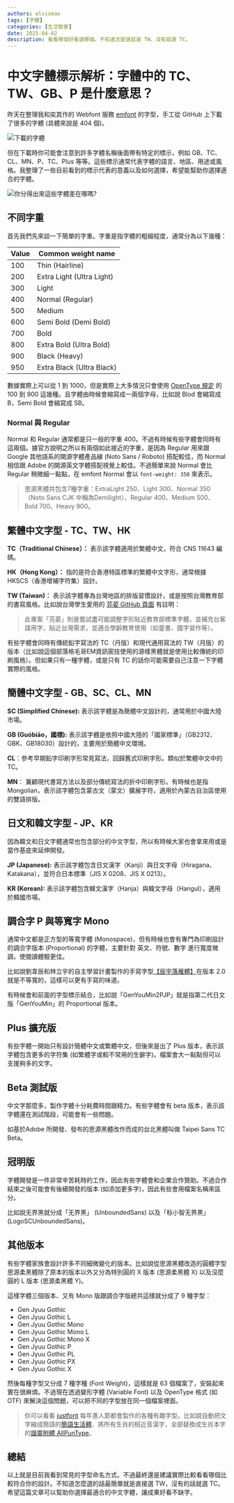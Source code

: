 ```yaml
---
authors: elvismao
tags: [字體]
categories: [生活駭客]
date: 2025-04-02
description: 看看哪個好看選哪個。不知道怎麼選就選 TW，沒有就選 TC。
---
```


# 中文字體標示解析：字體中的 TC、TW、GB、P 是什麼意思？

昨天在整理我和奕其作的 Webfont 服務 [emfont](https://font.emtech.cc/) 的字型，手工從 GitHub 上下載了很多的字體 (具體來說是 404 個)。

![下載的字體](files.webp)

但在下載時你可能會注意到許多字體名稱後面帶有特定的標示，例如 GB、TC、CL、MN、P、TC、Plus 等等。這些標示通常代表字體的語言、地區、用途或風格。我整理了一些目前看到的標示代表的意義以及如何選擇，希望能幫助你選擇適合的字體。

![你分得出來這些字體差在哪嗎?](github.webp)

## 不同字重

首先我們先來談一下簡單的字重。字重是指字體的粗細程度，通常分為以下幾種：

| Value | Common weight name        |
| ----- | ------------------------- |
| 100   | Thin (Hairline)           |
| 200   | Extra Light (Ultra Light) |
| 300   | Light                     |
| 400   | Normal (Regular)          |
| 500   | Medium                    |
| 600   | Semi Bold (Demi Bold)     |
| 700   | Bold                      |
| 800   | Extra Bold (Ultra Bold)   |
| 900   | Black (Heavy)             |
| 950   | Extra Black (Ultra Black) |

數據實際上可以從 1 到 1000，但是實際上大多情況只會使用 [OpenType 規定](https://learn.microsoft.com/en-us/typography/opentype/spec/os2#usweightclass) 的 100 到 900 這幾種。且字體由時候會縮寫成一兩個字母，比如說 Blod 會縮寫成 B，Semi Bold 會縮寫成 SB。

### Normal 與 Regular

Normal 和 Regular 通常都是只一般的字重 400。不過有時候有些字體會同時有這兩個。據官方說明之所以有兩個如此接近的字重，是因為 Regular 用來跟 Google 其他語系的開源字體產品線 (Noto Sans / Roboto) 搭配較佳，而 Normal 相信跟 Adobe 的開源英文字體搭配視覺上較佳。不過簡單來說 Normal 會比 Regular 稍微細一點點，在 emfont Normal 會以 `font-weight: 350` 來表示。

> 思源黑體共包含7種字重：ExtraLight 250、Light 300、Normal 350（Noto Sans CJK 中稱為Demilight）、Regular 400、Medium 500、Bold 700、Heavy 900。

## 繁體中文字型 - TC、TW、HK

**TC（Traditional Chinese）：** 表示該字體適用於繁體中文，符合 CNS 11643 編碼。

**HK（Hong Kong）：** 指的是符合香港特區標準的繁體中文字形，通常根據 HKSCS（香港增補字符集）設計。

**TW (Taiwan)：** 表示該字體專為台灣地區的排版習慣設計，或是按照台灣教育部的書寫風格。比如說台灣學生愛用的 [芫荽 GitHub 頁面](https://github.com/ButTaiwan/iansui) 有註明：

> 此專案「芫荽」則是嘗試盡可能調整字形貼近教育部標準字體，並補充台客語用字，貼近台灣需求，並適合學齡教育使用（如童書、國字習作等）。

有些字體會同時有傳統鉛字寫法的 TC（丹版）和現代通用寫法的 TW（月版）的版本（比如說這個部落格毛哥EM資訊密技使用的源樣黑體就是使用比較傳統的印刷風格）。但如果只有一種字體，或是只有 TC 的話你可能需要自己注意一下字體實際的風格。

## 簡體中文字型 - GB、SC、CL、MN

**SC (Simplified Chinese):** 表示該字體是為簡體中文設計的，通常用於中國大陸市場。

**GB (Guóbiāo，國標):** 表示該字體是依照中國大陸的「國家標準」（GB2312、GBK、GB18030）設計的，主要用於簡體中文環境。

**CL**：參考早期鉛字印刷字形常見寫法，回歸舊式印刷字形。類似於繁體中文中的 TC。

**MN**： 兼顧現代書寫方法以及部分傳統寫法的折中印刷字形。有時候也是指 Mongolian，表示該字體包含蒙古文（蒙文）擴展字符，適用於內蒙古自治區使用的雙語排版。

## 日文和韓文字型 - JP、KR

因為韓文和日文字體通常也包含部分的中文字型，所以有時候大家也會拿來用或是當作基底來延伸開發。

**JP (Japanese):** 表示該字體包含日文漢字（Kanji）與日文字母（Hiragana、Katakana），並符合日本標準（JIS X 0208、JIS X 0213）。

**KR (Korean):** 表示該字體包含韓文漢字（Hanja）與韓文字母（Hangul），適用於韓國市場。

## 調合字 P 與等寬字 Mono

通常中文都是正方型的等寬字體 (Monospace)，但有時候也會有專門為印刷設計的調合字版本 (Proportional) 的字體，主要針對 英文、符號、數字 進行寬度微調，使閱讀體驗更佳。

比如說劉韋辰和林立宇的自主學習計畫製作的手寫字型[【辰宇落雁體】](https://github.com/Chenyu-otf/chenyuluoyan_thin/tree/main)在版本 2.0 就是不等寬的，這樣可以更有手寫的味道。

有時候會和前面的字型標示結合，比如說「GenYouMin2PJP」就是指第二代日文版「GenYouMin」的 Proportional 版本。

## Plus 擴充版

有些字體一開始只有設計簡體中文或繁體中文，但後來是出了 Plus 版本，表示該字體包含更多的字符集 (如繁體字或較不常用的生僻字)。檔案會大一點點但可以支援夠多的文字。

## Beta 測試版

中文字那麼多，製作字體十分耗費時間跟精力。有些字體會有 beta 版本，表示該字體還在測試階段，可能會有一些問題。

如基於Adobe 所開發、發布的思源黑體改作而成的台北黑體叫做 Taipei Sans TC Beta。

## 冠明版

字體開發是一件非常辛苦耗時的工作，因此有些字體會和企業合作贊助。不過合作結束之後可能會有後續開發的版本 (如添加更多字)，因此有些會用檔案名稱來區分。

比如說无界黑就分成「无界黑」 (UnboundedSans) 以及「标小智无界黑」(LogoSCUnboundedSans)。

## 其他版本

有些字體家族會設計許多不同細微變化的版本。比如說從思源黑體改造的圓體字型思源柔黑體除了原本的版本以外又分為特別圓的 X 版本 (思源柔黑體 X) 以及沒麼圓的 L 版本 (思源柔黑體 Y)。

這樣字體三個版本、又有 Mono 版跟調合字版總共這樣就分成了 9 種字型：

- Gen Jyuu Gothic
- Gen Jyuu Gothic L
- Gen Jyuu Gothic Mono
- Gen Jyuu Gothic Mono L
- Gen Jyuu Gothic Mono X
- Gen Jyuu Gothic P
- Gen Jyuu Gothic PL
- Gen Jyuu Gothic PX
- Gen Jyuu Gothic X

然後每種字型又分成 7 種字種 (Font Weight)，這樣就是 63 個檔案了，安裝起來實在很麻煩。不過現在透過變形字體 (Variable Font) 以及 OpenType 格式 (如 OTF) 來解決這個問題，可以把不同的字型放在同一個檔案裡面。

> 你可以看看 [justfont](https://github.com/justfont) 每年愚人節都會製作的各種有趣字型。比如說自動把文字縮成簡語的[簡語生活體](https://github.com/justfont/AbbrFesFont/tree/main)、將所有生肖的相近音漢字，全部替換成生肖本字的[諧靈附體 AllPunType](https://github.com/justfont/AllPunType)。

## 總結

以上就是目前我看到常見的字型命名方式。不過最終還是建議實際比較看看哪個比較符合你的設計。不知道怎麼選的話最簡單就是直接選 TW，沒有的話就選 TC。希望這篇文章可以幫助你選擇最適合的中文字體，讓成果好看不缺字。
